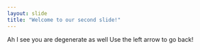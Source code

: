 ```yaml
---
layout: slide
title: "Welcome to our second slide!"
---
```

Ah I see you are degenerate as well
Use the left arrow to go back!
